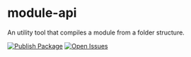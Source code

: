 # module-api

An utility tool that compiles a module from a folder structure. 

[![Publish Package](https://github.com/powerd6/module-api/actions/workflows/publish.yaml/badge.svg)](https://github.com/powerd6/module-api/actions/workflows/publish.yaml)
[![Open Issues](https://img.shields.io/github/issues/powerd6/module-api)](https://github.com/powerd6/module-api/issues)
